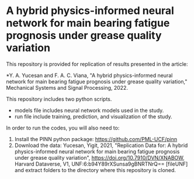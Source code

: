 # A hybrid physics-informed neural network for main bearing fatigue prognosis under grease quality variation

This repository is provided for replication of results presented in the article:

*Y. A. Yucesan and F. A. C. Viana, "A hybrid physics-informed neural network for main bearing fatigue prognosis under grease quality variation," Mechanical Systems and Signal Processing, 2022.

This repository includes two python scripts.

- models file includes neural network models used in the study.
- run file include training, prediction, and visualization of the study.

In order to run the codes, you will also need to:
1. Install the PINN python package: https://github.com/PML-UCF/pinn
2. Download the data:
Yucesan, Yigit, 2021, "Replication Data for: A hybrid physics-informed neural network for main bearing fatigue prognosis under grease quality variation", https://doi.org/10.7910/DVN/XNABOW, Harvard Dataverse, V1, UNF:6:b94Y89rXSunsa9gBNRTNrQ== [fileUNF]
and extract folders to the directory where this repository is cloned.
